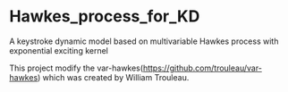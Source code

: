 # Hawkes_process_for_KD
A keystroke dynamic model based on multivariable Hawkes process with exponential exciting kernel

This project modify the var-hawkes(https://github.com/trouleau/var-hawkes) which was created by William Trouleau.
